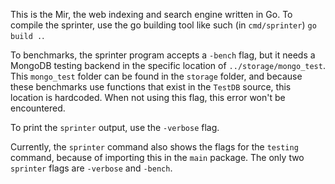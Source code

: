 This is the Mir, the web indexing and search engine written in Go.
To compile the sprinter, use the go building tool like such (in `cmd/sprinter`)
`go build .`.

To benchmarks, the sprinter program accepts a `-bench` flag, but it needs
a MongoDB testing backend in the specific location of `../storage/mongo_test`.
This `mongo_test` folder can be found in the `storage` folder, and because these
benchmarks use functions that exist in the `TestDB` source, this location is
hardcoded. When not using this flag, this error won't be encountered.

To print the `sprinter` output, use the `-verbose` flag.

Currently, the `sprinter` command also shows the flags for the `testing` command,
because of importing this in the `main` package. The only two `sprinter` flags
are `-verbose` and `-bench`.
